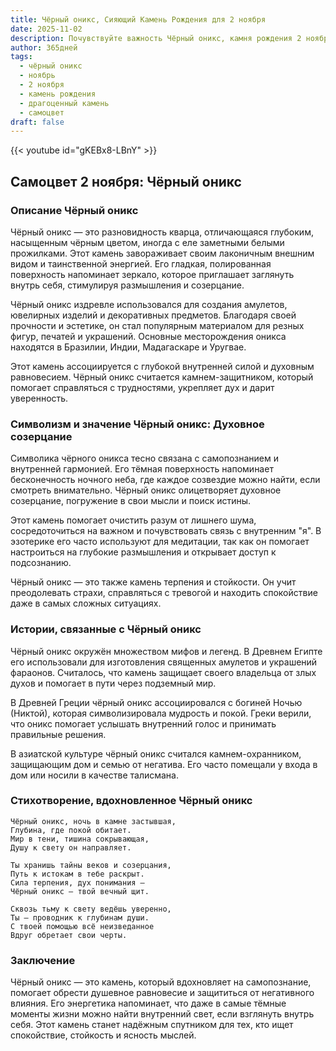 ```yaml
---
title: Чёрный оникс, Сияющий Камень Рождения для 2 ноября
date: 2025-11-02
description: Почувствуйте важность Чёрный оникс, камня рождения 2 ноября, который символизирует Духовное созерцание. Пусть его красота и значение осветят ваш день.
author: 365дней
tags:
  - чёрный оникс
  - ноябрь
  - 2 ноября
  - камень рождения
  - драгоценный камень
  - самоцвет
draft: false
---
```


{{< youtube id="gKEBx8-LBnY" >}}

## Самоцвет 2 ноября: Чёрный оникс

### Описание Чёрный оникс

Чёрный оникс — это разновидность кварца, отличающаяся глубоким, насыщенным чёрным цветом, иногда с еле заметными белыми прожилками. Этот камень завораживает своим лаконичным внешним видом и таинственной энергией. Его гладкая, полированная поверхность напоминает зеркало, которое приглашает заглянуть внутрь себя, стимулируя размышления и созерцание.

Чёрный оникс издревле использовался для создания амулетов, ювелирных изделий и декоративных предметов. Благодаря своей прочности и эстетике, он стал популярным материалом для резных фигур, печатей и украшений. Основные месторождения оникса находятся в Бразилии, Индии, Мадагаскаре и Уругвае.

Этот камень ассоциируется с глубокой внутренней силой и духовным равновесием. Чёрный оникс считается камнем-защитником, который помогает справляться с трудностями, укрепляет дух и дарит уверенность.

### Символизм и значение Чёрный оникс: Духовное созерцание

Символика чёрного оникса тесно связана с самопознанием и внутренней гармонией. Его тёмная поверхность напоминает бесконечность ночного неба, где каждое созвездие можно найти, если смотреть внимательно. Чёрный оникс олицетворяет духовное созерцание, погружение в свои мысли и поиск истины.

Этот камень помогает очистить разум от лишнего шума, сосредоточиться на важном и почувствовать связь с внутренним "я". В эзотерике его часто используют для медитации, так как он помогает настроиться на глубокие размышления и открывает доступ к подсознанию.

Чёрный оникс — это также камень терпения и стойкости. Он учит преодолевать страхи, справляться с тревогой и находить спокойствие даже в самых сложных ситуациях.

### Истории, связанные с Чёрный оникс

Чёрный оникс окружён множеством мифов и легенд. В Древнем Египте его использовали для изготовления священных амулетов и украшений фараонов. Считалось, что камень защищает своего владельца от злых духов и помогает в пути через подземный мир.

В Древней Греции чёрный оникс ассоциировался с богиней Ночью (Никтой), которая символизировала мудрость и покой. Греки верили, что оникс помогает услышать внутренний голос и принимать правильные решения.

В азиатской культуре чёрный оникс считался камнем-охранником, защищающим дом и семью от негатива. Его часто помещали у входа в дом или носили в качестве талисмана.

### Стихотворение, вдохновленное Чёрный оникс

```
Чёрный оникс, ночь в камне застывшая,  
Глубина, где покой обитает.  
Мир в тени, тишина сокрывающая,  
Душу к свету он направляет.

Ты хранишь тайны веков и созерцания,  
Путь к истокам в тебе раскрыт.  
Сила терпения, дух понимания —  
Чёрный оникс — твой вечный щит.

Сквозь тьму к свету ведёшь уверенно,  
Ты — проводник к глубинам души.  
С твоей помощью всё неизведанное  
Вдруг обретает свои черты.
```

### Заключение

Чёрный оникс — это камень, который вдохновляет на самопознание, помогает обрести душевное равновесие и защититься от негативного влияния. Его энергетика напоминает, что даже в самые тёмные моменты жизни можно найти внутренний свет, если взглянуть внутрь себя. Этот камень станет надёжным спутником для тех, кто ищет спокойствие, стойкость и ясность мыслей.